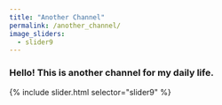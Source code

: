 ```yaml
---
title: "Another Channel"
permalink: /another_channel/
image_sliders:
  - slider9
---
```


### Hello! This is another channel for my daily life.

{% include slider.html selector="slider9" %}
